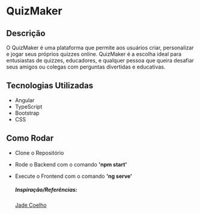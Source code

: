 # QuizMaker

## Descrição
O QuizMaker é uma plataforma que permite aos usuários criar, personalizar e jogar seus próprios quizzes online. QuizMaker é a escolha ideal para entusiastas de quizzes, educadores, e qualquer pessoa que queira desafiar seus amigos ou colegas com perguntas divertidas e educativas.

## Tecnologias Utilizadas
 * Angular
 * TypeScript
 * Bootstrap
 * CSS

## Como Rodar
* Clone o Repositório
* Rode o Backend com o comando __'npm start'__
* Execute o Frontend com o comando __'ng serve'__



  ##### Inspiração/Referências:
  [Jade Coelho](https://www.linkedin.com/in/jademattoscoelho/)

